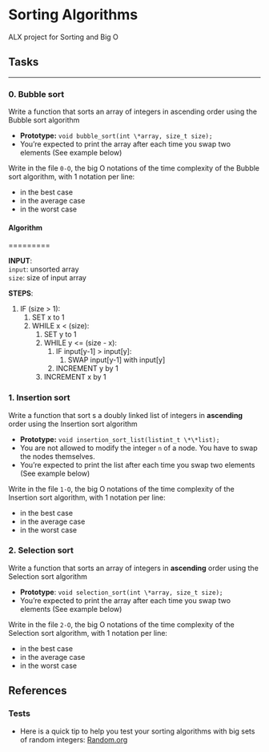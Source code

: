 # Sorting Algorithms

ALX project for Sorting and Big O

## Tasks

---

### 0. Bubble sort

Write a function that sorts an array of integers in ascending order using the Bubble sort algorithm

-   **Prototype:** `void bubble_sort(int \*array, size_t size);`
-   You’re expected to print the array after each time you swap two elements (See example below)

Write in the file `0-O`, the big O notations of the time complexity of the Bubble sort algorithm, with 1 notation per line:

-   in the best case
-   in the average case
-   in the worst case

#### Algorithm

=========

**INPUT**:\
`input`: unsorted array\
`size`: size of input array

**STEPS**:
1. IF (size > 1):
	1. SET x to 1
	2. WHILE x < (size):
		1. SET y to 1
		2. WHILE y <= (size - x):
			1. IF input[y-1] > input[y]:
				1. SWAP input[y-1] with input[y]				
			2. INCREMENT y by 1
		3. INCREMENT x by 1

### 1. Insertion sort

Write a function that sort   s a doubly linked list of integers in **ascending** order using the Insertion sort algorithm

-   **Prototype:** `void insertion_sort_list(listint_t \*\*list);`
-   You are not allowed to modify the integer `n` of a node. You have to swap the nodes themselves.
-   You’re expected to print the list after each time you swap two elements (See example below)

Write in the file `1-O`, the big O notations of the time complexity of the Insertion sort algorithm, with 1 notation per line:

-   in the best case
-   in the average case
-   in the worst case

### 2. Selection sort

Write a function that sorts an array of integers in **ascending** order using the Selection sort algorithm

-   **Prototype**: `void selection_sort(int \*array, size_t size);`
-   You’re expected to print the array after each time you swap two elements (See example below)

Write in the file `2-O`, the big O notations of the time complexity of the Selection sort algorithm, with 1 notation per line:

-   in the best case
-   in the average case
-   in the worst case

## References

### Tests

-   Here is a quick tip to help you test your sorting algorithms with big sets of random integers: [Random.org](https://intranet.alxswe.com/rltoken/YR-VWQbICB59wZs1eAaI3w)
